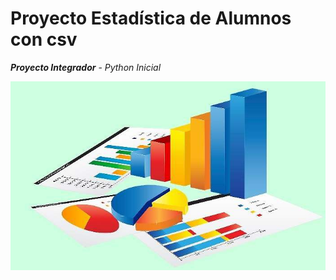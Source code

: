 # Proyecto Estadística de Alumnos con csv
**_Proyecto Integrador_** - _Python Inicial_

![estadísticas](/images/estadisticas.jpg)
